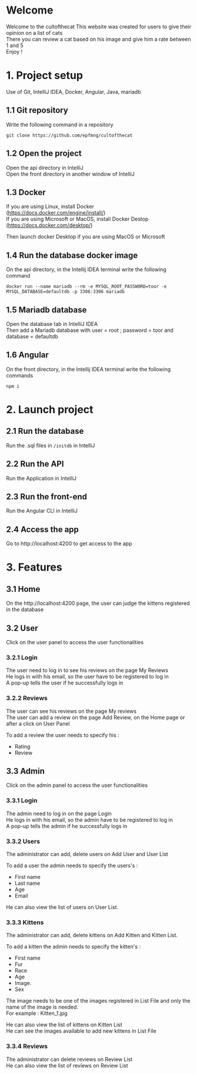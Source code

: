 # Welcome
Welcome to the cultofthecat
This website was created for users to give their opinion on a list of cats  
There you can review a cat based on his image and give him a rate between 1 and 5  
Enjoy !  

# 1. Project setup

Use of Git, IntelliJ IDEA, Docker, Angular, Java, mariadb

## 1.1 Git repository
Write the following command in a repository
```
git clone https://github.com/epfmng/cultofthecat
```

## 1.2 Open the project
Open the api directory in IntelliJ  
Open the front directory in another window of IntelliJ  

## 1.3 Docker

If you are using Linux, install Docker (https://docs.docker.com/engine/install/)  
If you are using Microsoft or MacOS, install Docker Destop (https://docs.docker.com/desktop/)  

Then launch docker Desktop if you are using MacOS or Microsoft  

## 1.4 Run the database docker image
On the api directory, in the Intellij IDEA terminal write the following command  
```
docker run --name mariadb --rm -e MYSQL_ROOT_PASSWORD=toor -e MYSQL_DATABASE=defaultdb -p 3306:3306 mariadb
```

## 1.5 Mariadb database

Open the database tab in IntelliJ IDEA  
Then add a Mariadb database with user = root ; password = toor and database = defaultdb

## 1.6 Angular
On the front directory, in the Intellij IDEA terminal write the following commands  
```
npm i
```


# 2. Launch project
## 2.1 Run the database
Run the .sql files in `/initdb` in IntelliJ

## 2.2 Run the API
Run the Application in IntelliJ

## 2.3 Run the front-end
Run the Angular CLI in IntelliJ

## 2.4 Access the app
Go to http://localhost:4200 to get access to the app

# 3. Features
## 3.1 Home
On the http://localhost:4200 page, the user can judge the kittens registered in the database

## 3.2 User
Click on the user panel to access the user functionalities

### 3.2.1 Login
The user need to log in to see his reviews on the page My Reviews  
He logs in with his email, so the user have to be registered to log in  
A pop-up tells the user if he successfully logs in  

### 3.2.2 Reviews
The user can see his reviews on the page My reviews  
The user can add a review on the page Add Review, on the Home page or after a click on User Panel  

To add a review the user needs to specify his :  
- Rating  
- Review  

## 3.3 Admin
Click on the admin panel to access the user functionalities

### 3.3.1 Login
The admin need to log in on the page Login  
He logs in with his email, so the admin have to be registered to log in  
A pop-up tells the admin if he successfully logs in  

### 3.3.2 Users
The administrator can add, delete users on Add User and User List  

To add a user the admin needs to specify the users's :  
- First name  
- Last name  
- Age  
- Email  

He can also view the list of users on User List. 

### 3.3.3 Kittens
The administrator can add, delete kittens on Add Kitten and Kitten List. 

To add a kitten the admin needs to specify the kitten's :  
- First name  
- Fur  
- Race  
- Age  
- Image. 
- Sex  

The image needs to be one of the images registered in List File and only the name of the image is needed.  
For example : Kitten_1.jpg  

He can also view the list of kittens on Kitten List  
He can see the images available to add new kittens in List File

### 3.3.4 Reviews

The administrator can delete reviews on Review List  
He can also view the list of reviews on Review List

